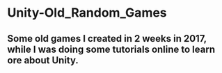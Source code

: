 # Unity-Old_Random_Games
## Some old games I created in 2 weeks in 2017, while I was doing some tutorials online to learn ore about Unity.
